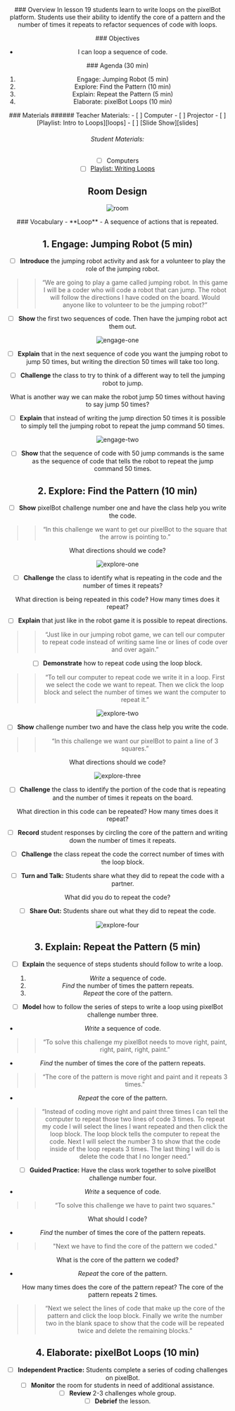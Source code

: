 <header class='header' title='Repeat It' subtitle='Lesson 19'/>

<notable>
<iconp src='/icons/activity.png'>### Overview</iconp>
In lesson 19 students learn to write loops on the pixelBot platform. Students use their ability to identify the core of a pattern and the number of times it repeats to refactor sequences of code with loops.

<iconp src='/icons/objectives.png'>### Objectives</iconp>
- I can loop a sequence of code.

<iconp src='/icons/agenda.png'>### Agenda (30 min)</iconp>

1. Engage: Jumping Robot (5 min)
1. Explore: Find the Pattern (10 min)
1. Explain: Repeat the Pattern (5 min)
1. Elaborate: pixelBot Loops (10 min)

<note>
<iconp src='/icons/materials.png'>### Materials</iconp>
###### Teacher Materials:
- [ ] Computer
- [ ] Projector
- [ ] [Playlist: Intro to Loops][loops]
- [ ] [Slide Show][slides]

###### Student Materials:
- [ ] Computers
- [ ] [Playlist: Writing Loops][writing]
</note>

## Room Design
![room](/images/layout-online.png)

<note>
<iconp src='/icons/vocab.png'>### Vocabulary</iconp>
- **Loop** - A sequence of actions that is repeated.
</note>

<pagebreak/>

## 1. Engage: Jumping Robot (5 min)
- [ ] **Introduce** the jumping robot activity and ask for a volunteer to play the role of the jumping robot.
>> “We are going to play a game called jumping robot. In this game I will be a coder who will code a robot that can jump. The robot will follow the directions I have coded on the board. Would anyone like to volunteer to be the jumping robot?”

- [ ] **Show** the first two sequences of code. Then have the jumping robot act them out.

![engage-one](./images/engage-one.png)


- [ ] **Explain** that in the next sequence of code you want the jumping robot to jump 50 times, but writing the direction 50 times will take too long.

- [ ] **Challenge** the class to try to think of a different way to tell the jumping robot to jump.

<iconp type='question'>What is another way we can make the robot jump 50 times without having to say jump 50 times?</iconp>

- [ ] **Explain** that instead of writing the jump direction 50 times it is possible to simply tell the jumping robot to repeat the jump command 50 times.

![engage-two](./images/engage-two.png)

- [ ] **Show** that the sequence of code with 50 jump commands is the same as the sequence of code that tells the robot to repeat the jump command 50 times.

## 2. Explore: Find the Pattern (10 min)
- [ ] **Show** pixelBot challenge number one and have the class help you write the code.
 >>“In this challenge we want to get our pixelBot to the square that the arrow is pointing to.”

<iconp type='question'>What directions should we code?</iconp>

![explore-one](./images/explore-one.png)

- [ ] **Challenge** the class to identify what is repeating in the code and the number of times it repeats?

<iconp type='question'>What direction is being repeated in this code?
How many times does it repeat?</iconp>

- [ ] **Explain** that just like in the robot game it is possible to repeat directions.
>>“Just like in our jumping robot game, we can tell our computer to repeat code instead of writing same line or lines of code over and over again.”

- [ ] **Demonstrate** how to repeat code using the loop block.
 >>“To tell our computer to repeat code we write it in a loop. First we select the code we want to repeat. Then we click the loop block and select the number of times we want the computer to repeat it.”

![explore-two](./images/explore-two.png)

- [ ] **Show** challenge number two and have the class help you write the code.
>>“In this challenge we want our pixelBot to paint a line of 3 squares.”

<iconp type='question'>What directions should we code?</iconp>

![explore-three](./images/explore-three.png)

- [ ] **Challenge** the class to identify the portion of the code that is repeating and the number of times it repeats on the board.

<iconp type='question'>What direction in this code can be repeated?
How many times does it repeat?</iconp>

- [ ] **Record** student responses by circling the core of the pattern and writing down the number of times it repeats.

- [ ] **Challenge** the class repeat the code the correct number of times with the loop block.

- [ ] **Turn and Talk:** Students share what they did to repeat the code with a partner.

<iconp type='question'>What did you do to repeat the code?</iconp>

- [ ] **Share Out:** Students share out what they did to repeat the code.

![explore-four](./images/explore-four.png)

## 3. Explain: Repeat the Pattern (5 min)
- [ ] **Explain** the sequence of steps students should follow to write a loop.
	1. *Write* a sequence of code.
	2. *Find* the number of times the pattern repeats.
	3. *Repeat* the core of the pattern.

- [ ] **Model** how to follow the series of steps to write a loop using pixelBot challenge number three.

- *Write* a sequence of code.
>> “To solve this challenge my pixelBot needs to move right, paint, right, paint, right, paint.”

- *Find* the number of times the core of the pattern repeats.
>> “The core of the pattern is move right and paint and it repeats 3 times."

- *Repeat* the core of the pattern.
>>“Instead of coding move right and paint three times I can tell the computer to repeat those two lines of code 3 times. To repeat my code I will select the lines I want repeated and then click the loop block. The loop block tells the computer to repeat the code. Next I will select the number 3 to show that the code inside of the loop repeats 3 times. The last thing I will do is delete the code that I no longer need.”

- [ ] **Guided Practice:** Have the class work together to solve pixelBot challenge number four.

- *Write* a sequence of code.
>> “To solve this challenge we have to paint two squares."

 <iconp type='question'>What should I code?</iconp>

- *Find* the number of times the core of the pattern repeats.
>>"Next we have to find the core of the pattern we coded."

<iconp type='question'>What is the core of the pattern we coded?</iconp>

- *Repeat* the core of the pattern.

	<iconp type='question'>How many times does the core of the pattern repeat?</iconp>
	<iconp type='answer'>The core of the pattern repeats 2 times.</iconp>
>>“Next we select the lines of code that make up the core of the pattern and click the loop block. Finally we write the number two in the blank space to show that the code will be repeated twice and delete the remaining blocks.”

## 4. Elaborate: pixelBot Loops (10 min)
- [ ] **Independent Practice:** Students complete a series of coding challenges on pixelBot.
- [ ] **Monitor** the room for students in need of additional assistance.
- [ ] **Review** 2-3 challenges whole group.
- [ ] **Debrief** the lesson.  

</notable>

[slides]: https://docs.google.com/presentation/d/1f2ClHjwH3Iabu3DuI8YCBb9mKYMQmzznpzofZ9wG5II/edit#slide=id.p
[loops]: http://www.pixelbots.io/XBPDG
[writing]: http://www.pixelbots.io/V86L9
